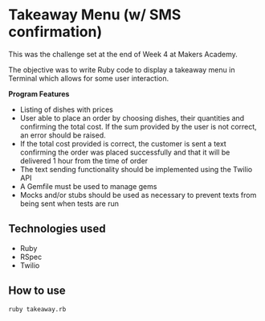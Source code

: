Takeaway Menu (w/ SMS confirmation)
===================================

This was the challenge set at the end of Week 4 at Makers Academy.

The objective was to write Ruby code to display a takeaway menu in Terminal which allows for some user interaction. 

<b>Program Features</b>
- Listing of dishes with prices
- User able to place an order by choosing dishes, their quantities and confirming the total cost. If the sum provided by the user is not correct, an error should be raised.
- If the total cost provided is correct, the customer is sent a text confirming the order was placed successfully and that it will be delivered 1 hour from the time of order
- The text sending functionality should be implemented using the Twilio API
- A Gemfile must be used to manage gems
- Mocks and/or stubs should be used as necessary to prevent texts from being sent when tests are run

Technologies used
-----------------

* Ruby
* RSpec
* Twilio

How to use
----------

```shell
ruby takeaway.rb
```